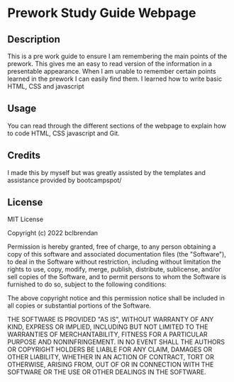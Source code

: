  # Prework Study Guide Webpage

## Description


This is a pre work guide to ensure I am remembering the main points of the prework. This gives me an easy to read version of the information in a presentable appearance. 
When I am unable to remember certain points learned in the prework I can easily find them.
I learned how to write basic HTML, CSS and javascript 





## Usage

You can read through the different sections of the webpage to explain how to code HTML, CSS javascript and Git.

## Credits

I made this by myself but was greatly assisted by the templates and assistance provided by bootcampspot/

## License

MIT License

Copyright (c) 2022 bclbrendan

Permission is hereby granted, free of charge, to any person obtaining a copy
of this software and associated documentation files (the "Software"), to deal
in the Software without restriction, including without limitation the rights
to use, copy, modify, merge, publish, distribute, sublicense, and/or sell
copies of the Software, and to permit persons to whom the Software is
furnished to do so, subject to the following conditions:

The above copyright notice and this permission notice shall be included in all
copies or substantial portions of the Software.

THE SOFTWARE IS PROVIDED "AS IS", WITHOUT WARRANTY OF ANY KIND, EXPRESS OR
IMPLIED, INCLUDING BUT NOT LIMITED TO THE WARRANTIES OF MERCHANTABILITY,
FITNESS FOR A PARTICULAR PURPOSE AND NONINFRINGEMENT. IN NO EVENT SHALL THE
AUTHORS OR COPYRIGHT HOLDERS BE LIABLE FOR ANY CLAIM, DAMAGES OR OTHER
LIABILITY, WHETHER IN AN ACTION OF CONTRACT, TORT OR OTHERWISE, ARISING FROM,
OUT OF OR IN CONNECTION WITH THE SOFTWARE OR THE USE OR OTHER DEALINGS IN THE
SOFTWARE.

